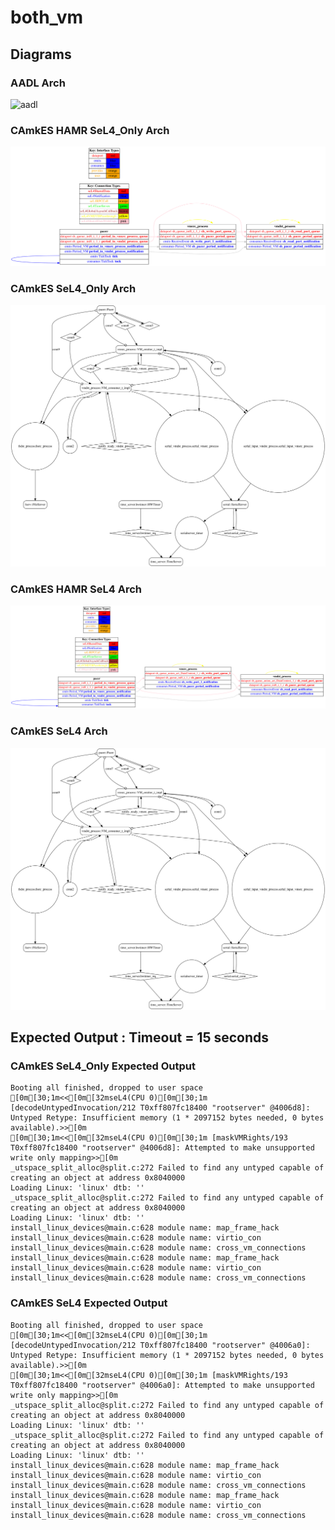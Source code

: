 # both_vm

## Diagrams

### AADL Arch
  ![aadl](diagrams/aadl-arch.png)

### CAmkES HAMR SeL4_Only Arch
  ![SeL4_Only](diagrams/CAmkES-HAMR-arch-SeL4_Only.svg)

### CAmkES SeL4_Only Arch
  ![SeL4_Only](diagrams/CAmkES-arch-SeL4_Only.svg)

### CAmkES HAMR SeL4 Arch
  ![SeL4](diagrams/CAmkES-HAMR-arch-SeL4.svg)

### CAmkES SeL4 Arch
  ![SeL4](diagrams/CAmkES-arch-SeL4.svg)

## Expected Output : Timeout = 15 seconds

  ### CAmkES SeL4_Only Expected Output
    Booting all finished, dropped to user space
    [0m[30;1m<<[0m[32mseL4(CPU 0)[0m[30;1m [decodeUntypedInvocation/212 T0xff807fc18400 "rootserver" @4006d8]: Untyped Retype: Insufficient memory (1 * 2097152 bytes needed, 0 bytes available).>>[0m
    [0m[30;1m<<[0m[32mseL4(CPU 0)[0m[30;1m [maskVMRights/193 T0xff807fc18400 "rootserver" @4006d8]: Attempted to make unsupported write only mapping>>[0m
    _utspace_split_alloc@split.c:272 Failed to find any untyped capable of creating an object at address 0x8040000
    Loading Linux: 'linux' dtb: ''
    _utspace_split_alloc@split.c:272 Failed to find any untyped capable of creating an object at address 0x8040000
    Loading Linux: 'linux' dtb: ''
    install_linux_devices@main.c:628 module name: map_frame_hack
    install_linux_devices@main.c:628 module name: virtio_con
    install_linux_devices@main.c:628 module name: cross_vm_connections
    install_linux_devices@main.c:628 module name: map_frame_hack
    install_linux_devices@main.c:628 module name: virtio_con
    install_linux_devices@main.c:628 module name: cross_vm_connections


  ### CAmkES SeL4 Expected Output
    Booting all finished, dropped to user space
    [0m[30;1m<<[0m[32mseL4(CPU 0)[0m[30;1m [decodeUntypedInvocation/212 T0xff807fc18400 "rootserver" @4006a0]: Untyped Retype: Insufficient memory (1 * 2097152 bytes needed, 0 bytes available).>>[0m
    [0m[30;1m<<[0m[32mseL4(CPU 0)[0m[30;1m [maskVMRights/193 T0xff807fc18400 "rootserver" @4006a0]: Attempted to make unsupported write only mapping>>[0m
    _utspace_split_alloc@split.c:272 Failed to find any untyped capable of creating an object at address 0x8040000
    Loading Linux: 'linux' dtb: ''
    _utspace_split_alloc@split.c:272 Failed to find any untyped capable of creating an object at address 0x8040000
    Loading Linux: 'linux' dtb: ''
    install_linux_devices@main.c:628 module name: map_frame_hack
    install_linux_devices@main.c:628 module name: virtio_con
    install_linux_devices@main.c:628 module name: cross_vm_connections
    install_linux_devices@main.c:628 module name: map_frame_hack
    install_linux_devices@main.c:628 module name: virtio_con
    install_linux_devices@main.c:628 module name: cross_vm_connections

